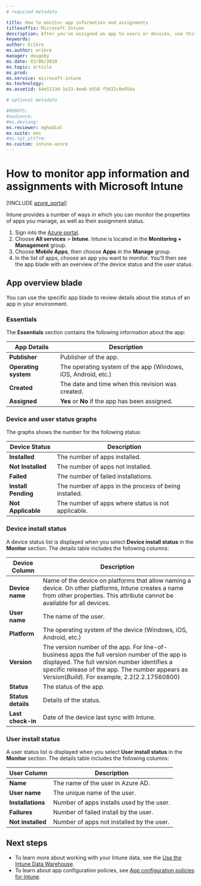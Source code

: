 ```yaml
---
# required metadata

title: How to monitor app information and assignments
titlesuffix: Microsoft Intune
description: After you've assigned an app to users or devices, use this information to help you monitor its status.
keywords:
author: Erikre
ms.author: erikre
manager: dougeby
ms.date: 03/09/2018
ms.topic: article
ms.prod:
ms.service: microsoft-intune
ms.technology:
ms.assetid: 64e5133d-1e23-4ee6-b556-f5d32c0e95da

# optional metadata

#ROBOTS:
#audience:
#ms.devlang:
ms.reviewer: mghadial
ms.suite: ems
#ms.tgt_pltfrm:
ms.custom: intune-azure
---
```


# How to monitor app information and assignments with Microsoft Intune

[!INCLUDE [azure_portal](./includes/azure_portal.md)]

Intune provides a number of ways in which you can monitor the properties of apps you manage, as well as their assignment status.

1. Sign into the [Azure portal](https://portal.azure.com).
2. Choose **All services** > **Intune**. Intune is located in the **Monitoring + Management** group.
3. Choose **Mobile Apps**, then choose **Apps** in the **Manage** group.
5. In the list of apps, choose an app you want to monitor. You'll then see the app blade with an overview of the device status and the user status.

## App overview blade

You can use the specific app blade to review details about the status of an app in your environment.

### Essentials
The **Essentials** section contains the following information about the app:

 | **App Details**            | **Description**                                                      |
|------------------------|------------------------------------------------------------------|
| **Publisher**          | Publisher of the app.                                            |
| **Operating system**   | The operating system of the app (Windows, iOS, Android, etc.) |
| **Created**             | The date and time when this revision was created.                         |
| **Assigned**           | **Yes** or **No** if the app has been assigned.                  |

### Device and user status graphs
The graphs shows the number for the following status:

| **Device Status**       | **Description**                                       |
|-----------------------|-------------------------------------------------------|
| **Installed**         | The number of apps installed.                         |
| **Not Installed**     | The number of apps not installed.                     |
| **Failed**            | The number of failed installations.                   |
| **Install Pending**   | The number of apps in the process of being installed. |
| **Not Applicable**           | The number of apps where status is not applicable.            |

### Device install status

A device status list is displayed when you select **Device install status** in the **Monitor** section. The details table includes the following columns:

| **Device Column**      | **Description**                                                                                                                                                                                                                                            |
|----------------------|------------------------------------------------------------------------------------------------------------------------------------------------------------------------------------------------------------------------------------------------------------|
| **Device name**      | Name of the device on platforms that allow naming a device. On other   platforms, Intune creates a name from other properties. This attribute cannot   be available for all devices.                                                                       |
| **User name**        | The name of the user.                                                                                                                                                                                                                                      |
| **Platform**         | The operating system of the device (Windows, iOS, Android, etc.)                                                                                                                                                                                           |
| **Version**          | The version number of the app. For line-of-business apps the full version   number of the app is displayed. The full version number identifies a specific   release of the app. The number appears as _Version_(_Build_). For example,   2.2(2.2.17560800) |
| **Status**           | The status of the app.                                                                                                                                                                                                                                     |
| **Status details**   | Details of the status.                                                                                                                                                                                                                                     |
| **Last check-in**    | Date of the device last sync with Intune.                                                                                                                                                                                                                  |


### User install status

A user status list is displayed when you select **User install status** in the **Monitor** section. The details table includes the following columns:

| **User Column**     | **Description**                           |
|---------------------|-------------------------------------------|
| **Name**            | The name of the user in Azure AD.         |
| **User name**       | The unique name of the user.              |
| **Installations**   | Number of apps installs used by the user. |
| **Failures**        | Number of failed install by the user.     |
| **Not installed**   | Number of apps not installed by the user. |


## Next steps

- To learn more about working with your Intune data, see the [Use the Intune Data Warehouse](reports-nav-create-intune-reports.md).
- To learn about app configuration policies, see [App configuration policies for Intune](app-configuration-policies-overview.md).